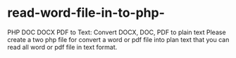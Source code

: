# read-word-file-in-to-php-
PHP DOC DOCX PDF to Text: Convert DOCX, DOC, PDF to plain text  Please create a two php file for convert a word or pdf file into plan text that you can read all word or pdf  file in text format.
